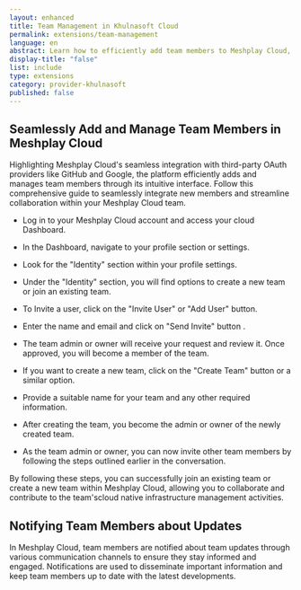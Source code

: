 ```yaml
---
layout: enhanced
title: Team Management in Khulnasoft Cloud
permalink: extensions/team-management
language: en
abstract: Learn how to efficiently add team members to Meshplay Cloud, assign roles and permissions, and facilitate collaboration within the platform.
display-title: "false"
list: include
type: extensions
category: provider-khulnasoft
published: false
---
```


## Seamlessly Add and Manage Team Members in Meshplay Cloud


Highlighting Meshplay Cloud's seamless integration with third-party OAuth providers like GitHub and Google, the platform efficiently adds and manages team members through its intuitive interface. Follow this comprehensive guide to seamlessly integrate new members and streamline collaboration within your Meshplay Cloud team.

* Log in to your Meshplay Cloud account and access your cloud Dashboard.

* In the Dashboard, navigate to your profile section or settings.

* Look for the "Identity" section within your profile settings.

* Under the "Identity" section, you will find options to create a new team or join an existing team.

* To Invite a user, click on the "Invite User" or "Add User" button.

* Enter the name and email and click on "Send Invite" button .

* The team admin or owner will receive your request and review it. Once approved, you will become a member of the team.

* If you want to create a new team, click on the "Create Team" button or a similar option.

* Provide a suitable name for your team and any other required information.

* After creating the team, you become the admin or owner of the newly created team.

* As the team admin or owner, you can now invite other team members by following the steps outlined earlier in the conversation.

By following these steps, you can successfully join an existing team or create a new team within Meshplay Cloud, allowing you to collaborate and contribute to the team'scloud native infrastructure management activities.

## Notifying Team Members about Updates

In Meshplay Cloud, team members are notified about team updates through various communication channels to ensure they stay informed and engaged. Notifications are used to disseminate important information and keep team members up to date with the latest developments.
